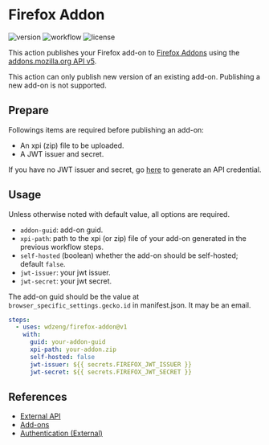 # Firefox Addon

![version](https://img.shields.io/github/v/release/wdzeng/firefox-addon)
![workflow](https://img.shields.io/github/workflow/status/wdzeng/firefox-addon/Build?label=ci&logo=github)
![license](https://img.shields.io/github/license/wdzeng/firefox-addon?color=red)

This action publishes your Firefox add-on to [Firefox Addons](https://addons.mozilla.org/) using the [addons.mozilla.org API v5](https://addons-server.readthedocs.io/en/latest/topics/api/index.html).

This action can only publish new version of an existing add-on. Publishing a new add-on is not supported.

## Prepare

Followings items are required before publishing an add-on:

- An xpi (zip) file to be uploaded.
- A JWT issuer and secret.

If you have no JWT issuer and secret, go [here](https://addons.mozilla.org/en-US/developers/addon/api/key/) to generate an API credential.

## Usage

Unless otherwise noted with default value, all options are required.

- `addon-guid`: add-on guid.
- `xpi-path`: path to the xpi (or zip) file of your add-on generated in the previous workflow steps.
- `self-hosted` (boolean) whether the add-on should be self-hosted; default `false`.
- `jwt-issuer`: your jwt issuer.
- `jwt-secret`: your jwt secret.

The add-on guid should be the value at `browser_specific_settings.gecko.id` in manifest.json. It may be an email.

```yaml
steps:
  - uses: wdzeng/firefox-addon@v1
    with:
      guid: your-addon-guid
      xpi-path: your-addon.zip
      self-hosted: false
      jwt-issuer: ${{ secrets.FIREFOX_JWT_ISSUER }}
      jwt-secret: ${{ secrets.FIREFOX_JWT_SECRET }}
```

## References

- [External API](https://addons-server.readthedocs.io/en/latest/topics/api/index.html)
- [Add-ons](https://addons-server.readthedocs.io/en/latest/topics/api/addons.html)
- [Authentication (External)](https://addons-server.readthedocs.io/en/latest/topics/api/auth.html#create-a-jwt-for-each-request)
